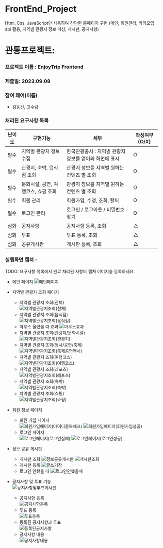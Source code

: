 # FrontEnd_Project
Html, Css, JavaScript만 사용하여 간단한 홈페이지 구현 (메인, 회원관리, 카카오맵api 활용, 지역별 관광지 정보 파싱, 게시판, 공지사항)

# 관통프로젝트:

### 프로젝트 이름 : EnjoyTrip Frontend

### 제출일: 2023.09.08

### 참여 페어(이름)

- 김동건, 고수림

### 처리된 요구사항 목록

| 난이도 | 구현기능                            | 세부                                                   | 작성여부(O/X) |
| ------ | ----------------------------------- | ------------------------------------------------------ | ------------- |
| 필수   | 지역별 관광지 정보 수집             | 한국관광공사 : 지역별 관광지 정보를 얻어와 화면에 표시 | O             |
| 필수   | 관광지, 숙박, 음식점 조회           | 관광지 정보를 지역별 원하는 컨텐츠 별 조회             | O             |
| 필수   | 문화시설, 공연, 여행코스, 쇼핑 조회 | 관광지 정보를 지역별 원하는 컨텐츠 별 조회             | O             |
| 필수   | 회원 관리                           | 회원가입, 수정, 조회, 탈퇴                             | O             |
| 필수   | 로그인 관리                         | 로그인 / 로그아웃 / 비밀번호 찾기                      | O             |
| 심화   | 공지사항                            | 공지사항 등록, 조회                                    | △             |
| 심화   | 투표                                | 투표 등록, 조회                                        | △             |
| 심화   | 공유게시판                          | 게시판 등록, 조회                                      | △             |

### 실행화면 캡쳐 -

TODO: 요구사항 목록에서 완료 처리된 사항의 캡쳐 이미지를 등록하세요.

- 메인 페이지
  ![메인페이지](./제출/메인페이지.PNG)
- 지역별 관광지 조회 페이지

  - 지역별 관광지 조회(전체)  
    ![지역별관광지조회(전체)](<./제출/지역별관광지조회(전체).PNG>)
  - 지역별 관광지 조회(음식점)  
    ![지역별관광지조회(음식점)](<./제출/지역별관광지조회(음식점).PNG>)
  - 마우스 올렸을 때 효과
    ![마우스효과](./제출/마우스.png)
  - 지역별 관광지 조회(관광지/문화시설)  
    ![지역별관광지조회(관광지)](<./제출/지역별관광지조회(관광지).PNG>)
  - 지역별 관광지 조회(행사/공연/축제)  
    ![지역별관광지조회(축제공연행사)](<./제출/지역별관광지조회(축제공연행사).PNG>)
  - 지역별 관광지 조회(여행코스)  
    ![지역별관광지조회(여행코스)](<./제출/지역별관광지조회(여행코스).PNG>)
  - 지역별 관광지 조회(레포츠)  
    ![지역별관광지조회(레포츠)](<./제출/지역별관광지조회(레포츠).PNG>)
  - 지역별 관광지 조회(숙박)  
    ![지역별관광지조회(숙박)](<./제출/지역별관광지조회(숙박).PNG>)
  - 지역별 관광지 조회(쇼핑)  
    ![지역별관광지조회(쇼핑)](<./제출/지역별관광지조회(쇼핑).PNG>)

- 회원 정보 페이지

  - 회원 가입 페이지  
    ![회원가입페이지(아이디중복체크)](<./제출/회원가입페이지(아이디중복체크).PNG>)
    ![회원가입페이지(회원가입성공)](<./제출/회원가입페이지(회원가입성공).PNG>)
  - 로그인 페이지  
    ![로그인페이지(로그인실패)](<./제출/로그인페이지(로그인실패).PNG>)
    ![로그인페이지(로그인성공)](<./제출/로그인페이지(로그인성공).PNG>)

- 정보 공유 게시판
  - 게시판 조회
    ![정보공유게시판](./제출/정보공유게시판.PNG)
    ![게시판조회](./제출/게시판조회.PNG)
  - 게시판 등록
    ![글쓰기창](./제출/글쓰기창.PNG)
  - 로그인 안했을 때
    ![로그인안했을때](./제출/로그인안했을때.PNG)
- 공지사항 및 투표 기능  
  ![공지사항및투표게시판](./제출/공지사항및투표게시판.png)
  - 공지사항 등록  
    ![공지사항등록](./제출/공지사항등록.png)
  - 투표 등록  
    ![투표등록](./제출/투표등록.png)
  - 등록된 공지사항과 투표  
    ![등록된공지사항](./제출/등록된공지사항.png)
  - 공지사항 내용  
    ![공지사항내용](./제출/공지사항내용.png)
